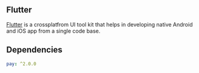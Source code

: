

## Flutter
[Flutter](https://flutter.dev/) is a crossplatfrom UI tool kit that helps in developing native Android and iOS app from a single code base.



## Dependencies
```pubspec.yaml
pay: ^2.0.0
```


